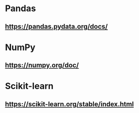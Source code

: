 # Pandas
https://pandas.pydata.org/docs/
---
# NumPy
https://numpy.org/doc/
---
# Scikit-learn
https://scikit-learn.org/stable/index.html
---

